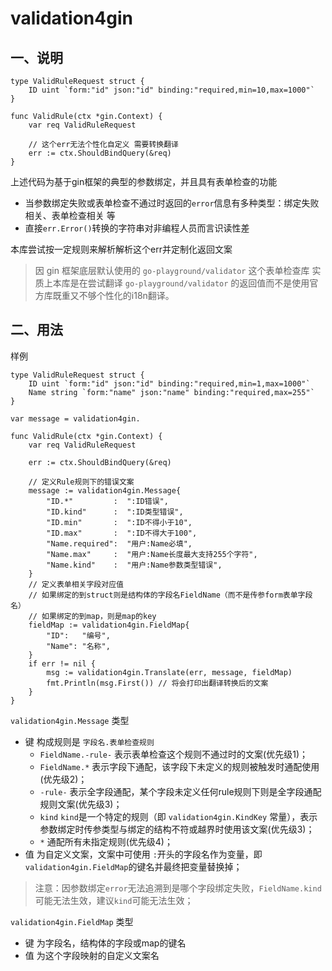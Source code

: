 # validation4gin

## 一、说明

````
type ValidRuleRequest struct {
    ID uint `form:"id" json:"id" binding:"required,min=10,max=1000"`
}

func ValidRule(ctx *gin.Context) {
    var req ValidRuleRequest
	
    // 这个err无法个性化自定义 需要转换翻译
    err := ctx.ShouldBindQuery(&req)
}
````
上述代码为基于gin框架的典型的参数绑定，并且具有表单检查的功能

 * 当参数绑定失败或表单检查不通过时返回的`error`信息有多种类型：绑定失败相关、表单检查相关 等
 * 直接`err.Error()`转换的字符串对非编程人员而言识读性差

本库尝试按一定规则来解析解析这个err并定制化返回文案

> 因 gin 框架底层默认使用的 `go-playground/validator` 这个表单检查库
> 实质上本库是在尝试翻译 `go-playground/validator` 的返回值而不是使用官方库既重又不够个性化的i18n翻译。

## 二、用法

样例

````
type ValidRuleRequest struct {
    ID uint `form:"id" json:"id" binding:"required,min=1,max=1000"`
    Name string `form:"name" json:"name" binding:"required,max=255"`
}

var message = validation4gin.

func ValidRule(ctx *gin.Context) {
    var req ValidRuleRequest
	
    err := ctx.ShouldBindQuery(&req)
    
    // 定义Rule规则下的错误文案
    message := validation4gin.Message{
        "ID.*"         :  ":ID错误",
        "ID.kind"      :  ":ID类型错误",
        "ID.min"       :  ":ID不得小于10",
        "ID.max"       :  ":ID不得大于100",
        "Name.required":  "用户:Name必填",
        "Name.max"     :  "用户:Name长度最大支持255个字符",
        "Name.kind"    :  "用户:Name参数类型错误",
    }
    // 定义表单相关字段对应值
    // 如果绑定的到struct则是结构体的字段名FieldName（而不是传参form表单字段名）
    // 如果绑定的到map，则是map的key
    fieldMap := validation4gin.FieldMap{
        "ID":   "编号",
        "Name": "名称",
    }
    if err != nil {
        msg := validation4gin.Translate(err, message, fieldMap)
		fmt.Println(msg.First()) // 将会打印出翻译转换后的文案
    }
}
````

`validation4gin.Message` 类型 
 - 键 构成规则是 `字段名.表单检查规则`
   - `FieldName.-rule-` 表示表单检查这个规则不通过时的文案(优先级1)；
   - `FieldName.*` 表示字段下通配，该字段下未定义的规则被触发时通配使用(优先级2)；
   - `-rule-` 表示全字段通配，某个字段未定义任何rule规则下则是全字段通配规则文案(优先级3)；
   - `kind` `kind`是一个特定的规则（即 `validation4gin.KindKey` 常量），表示参数绑定时传参类型与绑定的结构不符或越界时使用该文案(优先级3)；
   - `*` 通配所有未指定规则(优先级4)；
 - 值 为自定义文案，文案中可使用 `:`开头的字段名作为变量，即`validation4gin.FieldMap`的键名并最终把变量替换掉；

> 注意：因参数绑定`error`无法追溯到是哪个字段绑定失败，`FieldName.kind`可能无法生效，建议`kind`可能无法生效；

`validation4gin.FieldMap` 类型
 - 键 为字段名，结构体的字段或map的键名
 - 值 为这个字段映射的自定义文案名
